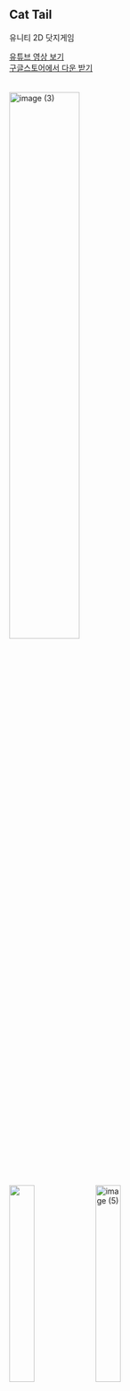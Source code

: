 ## Cat Tail
유니티 2D 닷지게임
<br>

[유튜브 영상 보기](https://youtu.be/rUkIVDkeUjs)
<br>
[구글스토어에서 다운 받기](https://play.google.com/store/apps/details?id=com.GAONGAMES.ShapeRunner)<br><br><br>
<img width="50%" alt="image (3)" src="https://github.com/sumingq/Unity-CatTail/assets/133943734/43f528d6-2963-481e-8947-9f41e0f1adf7">
<br>
<img src="https://github.com/sumingq/Unity-CatTail/assets/133943734/e9390c05-fa91-428f-a8e1-2347a14af647"  width="30%">
<img width="30%" alt="image (5)" src="https://github.com/sumingq/Unity-CatTail/assets/133943734/f7c59174-c827-4c73-b689-c5126f5bf818">

